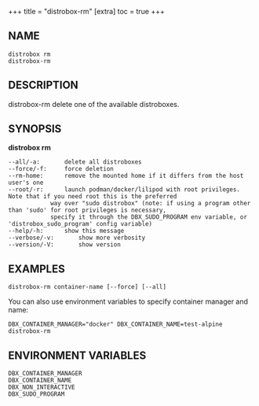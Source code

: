 +++
title = "distrobox-rm"
[extra]
toc = true
+++

<!-- markdownlint-disable MD010 MD036 -->
## NAME

	distrobox rm
	distrobox-rm

## DESCRIPTION

distrobox-rm delete one of the available distroboxes.

## SYNOPSIS

**distrobox rm**

	--all/-a:		delete all distroboxes
	--force/-f:		force deletion
	--rm-home:		remove the mounted home if it differs from the host user's one
	--root/-r:		launch podman/docker/lilipod with root privileges. Note that if you need root this is the preferred
				way over "sudo distrobox" (note: if using a program other than 'sudo' for root privileges is necessary,
				specify it through the DBX_SUDO_PROGRAM env variable, or 'distrobox_sudo_program' config variable)
	--help/-h:		show this message
	--verbose/-v:		show more verbosity
	--version/-V:		show version

## EXAMPLES

	distrobox-rm container-name [--force] [--all]

You can also use environment variables to specify container manager and name:

	DBX_CONTAINER_MANAGER="docker" DBX_CONTAINER_NAME=test-alpine distrobox-rm

## ENVIRONMENT VARIABLES

	DBX_CONTAINER_MANAGER
	DBX_CONTAINER_NAME
	DBX_NON_INTERACTIVE
	DBX_SUDO_PROGRAM
